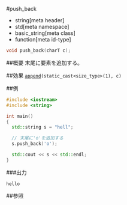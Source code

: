 #push_back
* string[meta header]
* std[meta namespace]
* basic_string[meta class]
* function[meta id-type]

```cpp
void push_back(charT c);
```

##概要
末尾に要素を追加する。


##効果
[`append`](append.md)`(static_cast<size_type>(1), c)`


##例
```cpp
#include <iostream>
#include <string>

int main()
{
  std::string s = "hell";

  // 末尾に'o'を追加する
  s.push_back('o');

  std::cout << s << std::endl;
}
```

###出力
```
hello
```

##参照

